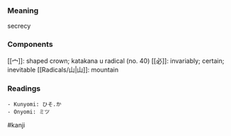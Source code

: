 ### Meaning

secrecy

### Components

[[宀]]: shaped crown; katakana u radical (no. 40) [[必]]: invariably; certain; inevitable [[Radicals/山|山]]: mountain

### Readings

```
- Kunyomi: ひそ.か
- Onyomi: ミツ
```

#kanji